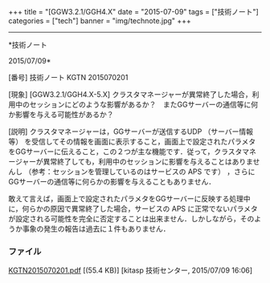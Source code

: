 ﻿+++
title = "[GGW3.2.1/GGH4.X"
date = "2015-07-09"
tags = ["技術ノート"]
categories = ["tech"]
banner = "img/technote.jpg"
+++

-----------------------------------------------------------------------------------------------------------------------------

*技術ノート

2015/07/09*


[番号]
技術ノート KGTN 2015070201

[現象]
[GGW3.2.1/GGH4.X-5.X]
クラスタマネージャーが異常終了した場合，利用中のセッションにどのような影響があるか？　またGGサーバーの通信等に何か影響を与える可能性があるか？

[説明]
クラスタマネージャーは，GGサーバーが送信するUDP （サーバー情報等）
を受信してその情報を画面に表示すること，画面上で設定されたパラメタをGGサーバーに伝えること，この２つが主な機能です．従って，クラスタマネージャーが異常終了しても，利用中のセッションに影響を与えることはありませんし
（参考：セッションを管理しているのはサービスの APS です）
，さらにGGサーバーの通信等に何らかの影響を与えることもありません．

敢えて言えば，画面上で設定されたパラメタをGGサーバーに反映する処理中に，何らかの原因で異常終了した場合，サービスの
APS
に正常でないパラメタが設定される可能性を完全に否定することは出来ません．しかしながら，そのようか事象の発生の報告は過去に１件もありません．


### ファイル

 
 


[KGTN2015070201.pdf](http://techreport.kitasp.net/attachments/download/2149/KGTN2015070201.pdf)
 [(55.4 KB)] [kitasp 技術センター, 2015/07/09
16:06]


 


 

